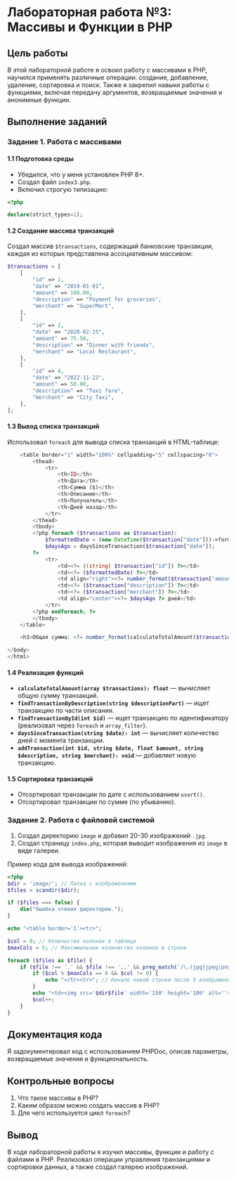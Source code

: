 # Лабораторная работа №3: Массивы и Функции в PHP

## Цель работы
В этой лабораторной работе я освоил работу с массивами в PHP, научился применять различные операции: создание, добавление, удаление, сортировка и поиск. Также я закрепил навыки работы с функциями, включая передачу аргументов, возвращаемые значения и анонимные функции.

## Выполнение заданий

### Задание 1. Работа с массивами

#### 1.1 Подготовка среды
- Убедился, что у меня установлен PHP 8+.
- Создал файл `index3.php`.
- Включил строгую типизацию:

```php
<?php

declare(strict_types=1);
```

#### 1.2 Создание массива транзакций
Создал массив `$transactions`, содержащий банковские транзакции, каждая из которых представлена ассоциативным массивом:

```php
$transactions = [
    [
        "id" => 1,
        "date" => "2019-01-01",
        "amount" => 100.00,
        "description" => "Payment for groceries",
        "merchant" => "SuperMart",
    ],
    [
        "id" => 2,
        "date" => "2020-02-15",
        "amount" => 75.50,
        "description" => "Dinner with friends",
        "merchant" => "Local Restaurant",
    ],
    [
        "id" => 4,
        "date" => "2022-11-22",
        "amount" => 50.00,
        "description" => "Taxi fare",
        "merchant" => "City Taxi",
    ],
];
```

#### 1.3 Вывод списка транзакций
Использовал `foreach` для вывода списка транзакций в HTML-таблице:

```php
    <table border="1" width="100%" cellpadding="5" cellspacing="0">
        <thead>
            <tr>
                <th>ID</th>
                <th>Дата</th>
                <th>Сумма ($)</th>
                <th>Описание</th>
                <th>Получатель</th>
                <th>Дней назад</th>
            </tr>
        </thead>
        <tbody>
        <?php foreach ($transactions as $transaction): 
            $formattedDate = (new DateTime($transaction["date"]))->format("d-m-Y");
            $daysAgo = daysSinceTransaction($transaction["date"]);
        ?>
            <tr>
                <td><?= ((string) $transaction["id"]) ?></td>
                <td><?= ($formattedDate) ?></td>
                <td align="right"><?= number_format($transaction["amount"], 2) ?></td>
                <td><?= ($transaction["description"]) ?></td>
                <td><?= ($transaction["merchant"]) ?></td>
                <td align="center"><?= $daysAgo ?> дней</td>
            </tr>
        <?php endforeach; ?>
        </tbody>
    </table>

    <h3>Общая сумма: <?= number_format(calculateTotalAmount($transactions), 2) ?> $</h3>

</body>
</html>

```

#### 1.4 Реализация функций

- **`calculateTotalAmount(array $transactions): float`** — вычисляет общую сумму транзакций.
- **`findTransactionByDescription(string $descriptionPart)`** — ищет транзакцию по части описания.
- **`findTransactionById(int $id)`** — ищет транзакцию по идентификатору (реализовал через `foreach` и `array_filter`).
- **`daysSinceTransaction(string $date): int`** — вычисляет количество дней с момента транзакции.
- **`addTransaction(int $id, string $date, float $amount, string $description, string $merchant): void`** — добавляет новую транзакцию.

#### 1.5 Сортировка транзакций
- Отсортировал транзакции по дате с использованием `usort()`.
- Отсортировал транзакции по сумме (по убыванию).

### Задание 2. Работа с файловой системой

1. Создал директорию `image` и добавил 20-30 изображений `.jpg`.
2. Создал страницу `index.php`, которая выводит изображения из `image` в виде галереи.

Пример кода для вывода изображений:

```php
<?php
$dir = 'image/'; // Папка с изображениями
$files = scandir($dir);

if ($files === false) {
    die("Ошибка чтения директории.");
}

echo "<table border='1'><tr>";

$col = 0; // Количество колонок в таблице
$maxCols = 5; // Максимальное количество колонок в строке

foreach ($files as $file) {
    if ($file !== '.' && $file !== '..' && preg_match('/\.(jpg|jpeg|png|gif)$/i', $file)) {
        if ($col % $maxCols == 0 && $col != 0) {
            echo "</tr><tr>"; // Начало новой строки после 5 изображений
        }
        echo "<td><img src='$dir$file' width='150' height='100' alt=''></td>";
        $col++;
    }
}
```

## Документация кода
Я задокументировал код с использованием PHPDoc, описав параметры, возвращаемые значения и функциональность.

## Контрольные вопросы
1. Что такое массивы в PHP?
2. Каким образом можно создать массив в PHP?
3. Для чего используется цикл `foreach`?

## Вывод
В ходе лабораторной работы я изучил массивы, функции и работу с файлами в PHP. Реализовал операции управления транзакциями и сортировки данных, а также создал галерею изображений.

